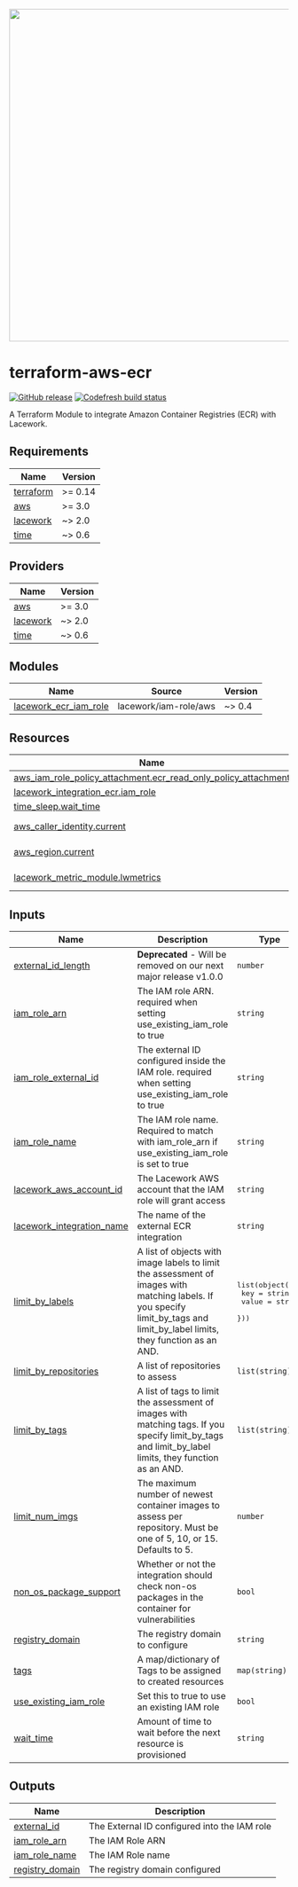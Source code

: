 <a href="https://lacework.com"><img src="https://techally-content.s3-us-west-1.amazonaws.com/public-content/lacework_logo_full.png" width="600"></a>

# terraform-aws-ecr

[![GitHub release](https://img.shields.io/github/release/lacework/terraform-aws-ecr.svg)](https://github.com/lacework/terraform-aws-ecr/releases/)
[![Codefresh build status]( https://g.codefresh.io/api/badges/pipeline/lacework/terraform-modules%2Ftest-compatibility?type=cf-1&key=eyJhbGciOiJIUzI1NiJ9.NWVmNTAxOGU4Y2FjOGQzYTkxYjg3ZDEx.RJ3DEzWmBXrJX7m38iExJ_ntGv4_Ip8VTa-an8gBwBo)]( https://g.codefresh.io/pipelines/edit/new/builds?id=607e25e6728f5a6fba30431b&pipeline=test-compatibility&projects=terraform-modules&projectId=607db54b728f5a5f8930405d)

A Terraform Module to integrate Amazon Container Registries (ECR) with Lacework.

<!-- BEGIN_TF_DOCS -->
## Requirements

| Name | Version |
|------|---------|
| <a name="requirement_terraform"></a> [terraform](#requirement\_terraform) | >= 0.14 |
| <a name="requirement_aws"></a> [aws](#requirement\_aws) | >= 3.0 |
| <a name="requirement_lacework"></a> [lacework](#requirement\_lacework) | ~> 2.0 |
| <a name="requirement_time"></a> [time](#requirement\_time) | ~> 0.6 |

## Providers

| Name | Version |
|------|---------|
| <a name="provider_aws"></a> [aws](#provider\_aws) | >= 3.0 |
| <a name="provider_lacework"></a> [lacework](#provider\_lacework) | ~> 2.0 |
| <a name="provider_time"></a> [time](#provider\_time) | ~> 0.6 |

## Modules

| Name | Source | Version |
|------|--------|---------|
| <a name="module_lacework_ecr_iam_role"></a> [lacework\_ecr\_iam\_role](#module\_lacework\_ecr\_iam\_role) | lacework/iam-role/aws | ~> 0.4 |

## Resources

| Name | Type |
|------|------|
| [aws_iam_role_policy_attachment.ecr_read_only_policy_attachment](https://registry.terraform.io/providers/hashicorp/aws/latest/docs/resources/iam_role_policy_attachment) | resource |
| [lacework_integration_ecr.iam_role](https://registry.terraform.io/providers/lacework/lacework/latest/docs/resources/integration_ecr) | resource |
| [time_sleep.wait_time](https://registry.terraform.io/providers/hashicorp/time/latest/docs/resources/sleep) | resource |
| [aws_caller_identity.current](https://registry.terraform.io/providers/hashicorp/aws/latest/docs/data-sources/caller_identity) | data source |
| [aws_region.current](https://registry.terraform.io/providers/hashicorp/aws/latest/docs/data-sources/region) | data source |
| [lacework_metric_module.lwmetrics](https://registry.terraform.io/providers/lacework/lacework/latest/docs/data-sources/metric_module) | data source |

## Inputs

| Name | Description | Type | Default | Required |
|------|-------------|------|---------|:--------:|
| <a name="input_external_id_length"></a> [external\_id\_length](#input\_external\_id\_length) | **Deprecated** - Will be removed on our next major release v1.0.0 | `number` | `16` | no |
| <a name="input_iam_role_arn"></a> [iam\_role\_arn](#input\_iam\_role\_arn) | The IAM role ARN. required when setting use\_existing\_iam\_role to true | `string` | `""` | no |
| <a name="input_iam_role_external_id"></a> [iam\_role\_external\_id](#input\_iam\_role\_external\_id) | The external ID configured inside the IAM role. required when setting use\_existing\_iam\_role to true | `string` | `""` | no |
| <a name="input_iam_role_name"></a> [iam\_role\_name](#input\_iam\_role\_name) | The IAM role name. Required to match with iam\_role\_arn if use\_existing\_iam\_role is set to true | `string` | `""` | no |
| <a name="input_lacework_aws_account_id"></a> [lacework\_aws\_account\_id](#input\_lacework\_aws\_account\_id) | The Lacework AWS account that the IAM role will grant access | `string` | `"434813966438"` | no |
| <a name="input_lacework_integration_name"></a> [lacework\_integration\_name](#input\_lacework\_integration\_name) | The name of the external ECR integration | `string` | `"TF ECR IAM Role"` | no |
| <a name="input_limit_by_labels"></a> [limit\_by\_labels](#input\_limit\_by\_labels) | A list of objects with image labels to limit the assessment of images with matching labels. If you specify limit\_by\_tags and limit\_by\_label limits, they function as an AND. | <pre>list(object({<br>    key   = string<br>    value = string<br>  }))</pre> | `[]` | no |
| <a name="input_limit_by_repositories"></a> [limit\_by\_repositories](#input\_limit\_by\_repositories) | A list of repositories to assess | `list(string)` | `[]` | no |
| <a name="input_limit_by_tags"></a> [limit\_by\_tags](#input\_limit\_by\_tags) | A list of tags to limit the assessment of images with matching tags. If you specify limit\_by\_tags and limit\_by\_label limits, they function as an AND. | `list(string)` | `[]` | no |
| <a name="input_limit_num_imgs"></a> [limit\_num\_imgs](#input\_limit\_num\_imgs) | The maximum number of newest container images to assess per repository. Must be one of 5, 10, or 15. Defaults to 5. | `number` | `5` | no |
| <a name="input_non_os_package_support"></a> [non\_os\_package\_support](#input\_non\_os\_package\_support) | Whether or not the integration should check non-os packages in the container for vulnerabilities | `bool` | `true` | no |
| <a name="input_registry_domain"></a> [registry\_domain](#input\_registry\_domain) | The registry domain to configure | `string` | `""` | no |
| <a name="input_tags"></a> [tags](#input\_tags) | A map/dictionary of Tags to be assigned to created resources | `map(string)` | `{}` | no |
| <a name="input_use_existing_iam_role"></a> [use\_existing\_iam\_role](#input\_use\_existing\_iam\_role) | Set this to true to use an existing IAM role | `bool` | `false` | no |
| <a name="input_wait_time"></a> [wait\_time](#input\_wait\_time) | Amount of time to wait before the next resource is provisioned | `string` | `"15s"` | no |

## Outputs

| Name | Description |
|------|-------------|
| <a name="output_external_id"></a> [external\_id](#output\_external\_id) | The External ID configured into the IAM role |
| <a name="output_iam_role_arn"></a> [iam\_role\_arn](#output\_iam\_role\_arn) | The IAM Role ARN |
| <a name="output_iam_role_name"></a> [iam\_role\_name](#output\_iam\_role\_name) | The IAM Role name |
| <a name="output_registry_domain"></a> [registry\_domain](#output\_registry\_domain) | The registry domain configured |
<!-- END_TF_DOCS -->